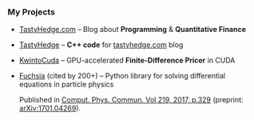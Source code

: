 ### My Projects

- [TastyHedge.com](https://tastyhedge.com) – Blog about **Programming** & **Quantitative Finance**

- [TastyHedge](https://github.com/gituliar/tastyhedge) – **C++ code** for [tastyhedge.com](https://tatsyhedge.com) blog

- [KwintoCuda](https://github.com/gituliar/kwinto-cuda) – GPU-accelerated **Finite-Difference Pricer** in CUDA

- [Fuchsia](https://github.com/gituliar/fuchsia) (cited by 200+) – Python library for solving differential equations in particle physics

  Published in
  [Comput. Phys. Commun. Vol 219, 2017, p.329](http://www.sciencedirect.com/science/article/pii/S0010465517301340)
  (preprint: [arXiv:1701.04269](http://arxiv.org/abs/arXiv:1701.04269)).

<!--
**gituliar/gituliar** is a ✨ _special_ ✨ repository because its `README.md` (this file) appears on your GitHub profile.

Here are some ideas to get you started:

- 🔭 I’m currently working on ...
- 🌱 I’m currently learning ...
- 👯 I’m looking to collaborate on ...
- 🤔 I’m looking for help with ...
- 💬 Ask me about ...
- 📫 How to reach me: ...
- 😄 Pronouns: ...
- ⚡ Fun fact: ...
-->
